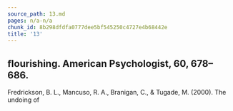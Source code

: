 ```yaml
---
source_path: 13.md
pages: n/a-n/a
chunk_id: 8b298dfdfa0777dee5bf545250c4727e4b68442e
title: '13'
---
```

## ﬂourishing. American Psychologist, 60, 678–686.

Fredrickson, B. L., Mancuso, R. A., Branigan, C., & Tugade, M. (2000). The undoing of
